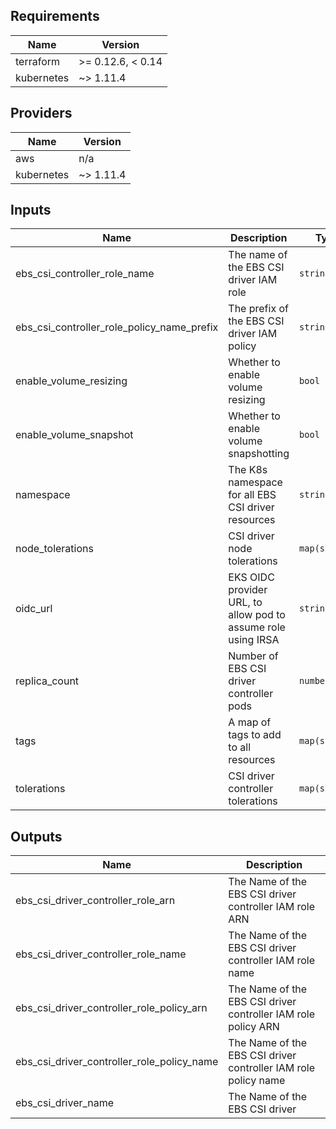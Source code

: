 <!-- BEGINNING OF PRE-COMMIT-TERRAFORM DOCS HOOK -->
## Requirements

| Name | Version |
|------|---------|
| terraform | >= 0.12.6, < 0.14 |
| kubernetes | ~> 1.11.4 |

## Providers

| Name | Version |
|------|---------|
| aws | n/a |
| kubernetes | ~> 1.11.4 |

## Inputs

| Name | Description | Type | Default | Required |
|------|-------------|------|---------|:--------:|
| ebs\_csi\_controller\_role\_name | The name of the EBS CSI driver IAM role | `string` | `"ebs-csi-driver-controller"` | no |
| ebs\_csi\_controller\_role\_policy\_name\_prefix | The prefix of the EBS CSI driver IAM policy | `string` | `"ebs-csi-driver-policy"` | no |
| enable\_volume\_resizing | Whether to enable volume resizing | `bool` | `false` | no |
| enable\_volume\_snapshot | Whether to enable volume snapshotting | `bool` | `false` | no |
| namespace | The K8s namespace for all EBS CSI driver resources | `string` | `"kube-system"` | no |
| node\_tolerations | CSI driver node tolerations | `map(string)` | `{}` | no |
| oidc\_url | EKS OIDC provider URL, to allow pod to assume role using IRSA | `string` | n/a | yes |
| replica\_count | Number of EBS CSI driver controller pods | `number` | `2` | no |
| tags | A map of tags to add to all resources | `map(string)` | `{}` | no |
| tolerations | CSI driver controller tolerations | `map(string)` | `{}` | no |

## Outputs

| Name | Description |
|------|-------------|
| ebs\_csi\_driver\_controller\_role\_arn | The Name of the EBS CSI driver controller IAM role ARN |
| ebs\_csi\_driver\_controller\_role\_name | The Name of the EBS CSI driver controller IAM role name |
| ebs\_csi\_driver\_controller\_role\_policy\_arn | The Name of the EBS CSI driver controller IAM role policy ARN |
| ebs\_csi\_driver\_controller\_role\_policy\_name | The Name of the EBS CSI driver controller IAM role policy name |
| ebs\_csi\_driver\_name | The Name of the EBS CSI driver |

<!-- END OF PRE-COMMIT-TERRAFORM DOCS HOOK -->